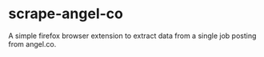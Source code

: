 # scrape-angel-co

A simple firefox browser extension to extract data from a single job posting from angel.co.
